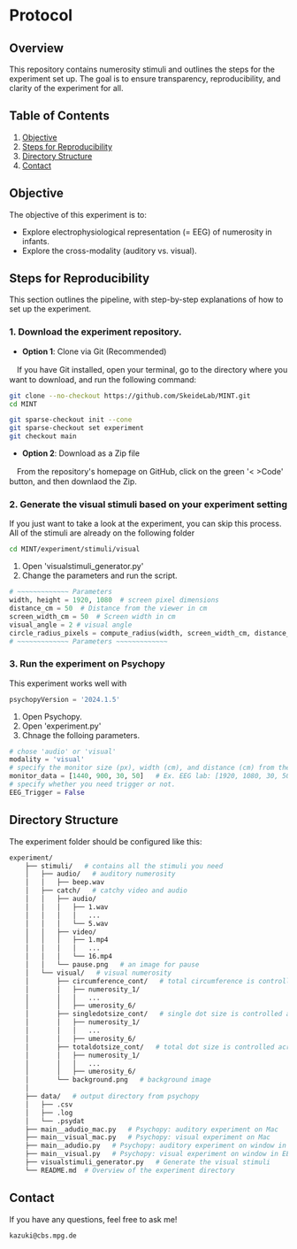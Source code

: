 # Protocol

## Overview

This repository contains numerosity stimuli and outlines the steps for the experiment set up. The goal is to ensure transparency, reproducibility, and clarity of the experiment for all.

## Table of Contents

1. [Objective](#objective)
2. [Steps for Reproducibility](#steps-for-reproducibility)
3. [Directory Structure](#directory-structure)
4. [Contact](#contact)


## Objective

The objective of this experiment is to:
- Explore electrophysiological representation (= EEG) of numerosity in infants.
- Explore the cross-modality (auditory vs. visual).


## Steps for Reproducibility

This section outlines the pipeline, with step-by-step explanations of how to set up the experiment.

### 1. Download the experiment repository. 
- **Option 1**: Clone via Git (Recommended)

　If you have Git installed, open your terminal, go to the directory where you want to download, and run the following command:

  ```bash
  git clone --no-checkout https://github.com/SkeideLab/MINT.git
  cd MINT

  git sparse-checkout init --cone
  git sparse-checkout set experiment
  git checkout main
  ```

- **Option 2**: Download as a Zip file 

　From the repository's homepage on GitHub, click on the green '< >Code' button, and then downlaod the Zip.


### 2. Generate the visual stimuli based on your experiment setting

If you just want to take a look at the experiment, you can skip this process. All of the stimuli are already on the following folder 
```bash
cd MINT/experiment/stimuli/visual
```

1. Open 'visualstimuli_generator.py'
2. Change the parameters and run the script.

```python
# ~~~~~~~~~~~~~ Parameters
width, height = 1920, 1080  # screen pixel dimensions
distance_cm = 50  # Distance from the viewer in cm
screen_width_cm = 50  # Screen width in cm
visual_angle = 2 # visual angle
circle_radius_pixels = compute_radius(width, screen_width_cm, distance_cm, visual_angle) # compute the raidus of circle within the specified visual angle
# ~~~~~~~~~~~~~ Parameters ~~~~~~~~~~~~~
```

### 3. Run the experiment on Psychopy
This experiment works well with
```python 
psychopyVersion = '2024.1.5'
```
1. Open Psychopy.
2. Open 'experiment.py' 
3. Chnage the folloing parameters.
```python 
# chose 'audio' or 'visual'
modality = 'visual'
# specify the monitor size (px), width (cm), and distance (cm) from the screen. 
monitor_data = [1440, 900, 30, 50]   # Ex. EEG lab: [1920, 1080, 30, 50], Mac laptop: [1440, 900, 30, 50] 
# specify whether you need trigger or not.
EEG_Trigger = False
```

## Directory Structure
The experiment folder should be configured like this:
```bash
experiment/
    ├── stimuli/   # contains all the stimuli you need
    │   ├── audio/   # auditory numerosity
    │   │   ├── beep.wav
    │   ├── catch/   # catchy video and audio
    │   │   ├── audio/
    │   │   │   ├── 1.wav
    │   │   │   │   ...
    │   │   │   └── 5.wav
    │   │   ├── video/
    │   │   │   ├── 1.mp4
    │   │   │   │   ...
    │   │   │   └── 16.mp4        
    │   │   └── pause.png   # an image for pause
    │   └── visual/   # visual numerosity
    │       ├── circumference_cont/   # total circumference is controlled across numerosity
    │       │   ├── numerosity_1/
    │       │   │   ...
    │       │   ├── umerosity_6/
    │       ├── singledotsize_cont/   # single dot size is controlled across numerosity
    │       │   ├── numerosity_1/
    │       │   │   ...
    │       │   ├── umerosity_6/               
    │       ├── totaldotsize_cont/   # total dot size is controlled across numerosity
    │       │   ├── numerosity_1/
    │       │   │   ...
    │       │   ├── umerosity_6/ 
    │       └── background.png   # background image
    │
    ├── data/   # output directory from psychopy 
    │   ├── .csv   
    │   ├── .log  
    │   └── .psydat 
    ├── main__adudio_mac.py   # Psychopy: auditory experiment on Mac
    ├── main__visual_mac.py   # Psychopy: visual experiment on Mac
    ├── main__adudio.py   # Psychopy: auditory experiment on window in EEG lab
    ├── main__visual.py   # Psychopy: visual experiment on window in EEG lab
    ├── visualstimuli_generator.py   # Generate the visual stimuli
    └── README.md  # Overview of the experiment directory
```


## Contact
If you have any questions, feel free to ask me!
 ```bash
kazuki@cbs.mpg.de
 ```




